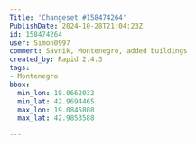 ```yaml
---
Title: 'Changeset #158474264'
PublishDate: 2024-10-28T21:04:23Z
id: 158474264
user: Simon0997
comment: Savnik, Montenegro, added buildings
created_by: Rapid 2.4.3
tags:
- Montenegro
bbox:
  min_lon: 19.0662032
  min_lat: 42.9694465
  max_lon: 19.0845808
  max_lat: 42.9853588

---
```

